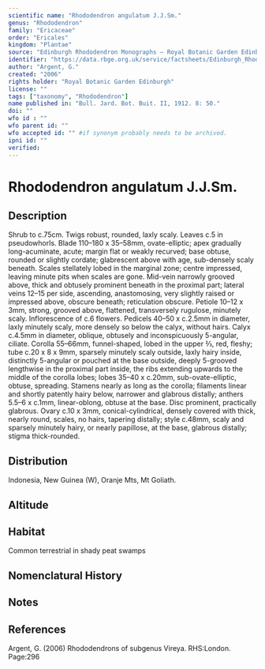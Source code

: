 ```yaml
---
scientific name: "Rhododendron angulatum J.J.Sm."
genus: "Rhododendron"
family: "Ericaceae"
order: "Ericales"
kingdom: "Plantae"
source: "Edinburgh Rhododendron Monographs – Royal Botanic Garden Edinburgh"
identifier: "https://data.rbge.org.uk/service/factsheets/Edinburgh_Rhododendron_Monographs.xhtml"
author: "Argent, G."
created: "2006"
rights holder: "Royal Botanic Garden Edinburgh"
license: ""
tags: ["taxonomy", "Rhododendron"]
name published in: "Bull. Jard. Bot. Buit. II, 1912. 8: 50."
doi: ""
wfo id : ""
wfo parent id: ""
wfo accepted id: "" #if synonym probably needs to be archived.                      
ipni id: ""
verified:
---
```


                       

# Rhododendron angulatum J.J.Sm.

## Description
Shrub to c.75cm. Twigs robust, rounded, laxly scaly. Leaves c.5 in pseudowhorls. Blade 110–180 x 35–58mm, ovate-elliptic; apex gradually long-acuminate, acute; margin flat or weakly recurved; base obtuse, rounded or slightly cordate; glabrescent above with age, sub-densely scaly beneath. Scales stellately lobed in the marginal zone; centre impressed, leaving minute pits when scales are gone. Mid-vein narrowly grooved above, thick and obtusely prominent beneath in the proximal part; lateral veins 12–15 per side, ascending, anastomosing, very slightly raised or impressed above, obscure beneath; reticu­lation obscure. Petiole 10–12 x 3mm, strong, grooved above, flattened, transversely rugulose, minutely scaly. Inflorescence of c.6 flowers. Pedicels 40–50 x c.2.5mm in diameter, laxly minutely scaly, more densely so below the calyx, without hairs. Calyx c.4.5mm in diameter, oblique, obtusely and inconspicuously 5-angular, ciliate. Corolla 55–66mm, funnel-shaped, lobed in the upper 2⁄3, red, fleshy; tube c.20 x 8 x 9mm, sparsely minutely scaly outside, laxly hairy inside, distinctly 5-angular or pouched at the base outside, deeply 5-grooved lengthwise in the proximal part inside, the ribs extending upwards to the middle of the corolla lobes; lobes 35–40 x c.20mm, sub-ovate-elliptic, obtuse, spreading. Stamens nearly as long as the corolla; filaments linear and shortly patently hairy below, narrower and glabrous distally; anthers 5.5–6 x c.1mm, linear-oblong, obtuse at the base. Disc promi­nent, practically glabrous. Ovary c.10 x 3mm, conical-cylindrical, densely covered with thick, nearly round, scales, no hairs, tapering distally; style c.48mm, scaly and sparsely minutely hairy, or nearly papillose, at the base, glabrous distally; stigma thick-rounded.

## Distribution
Indonesia, New Guinea (W), Oranje Mts, Mt Goliath.

## Altitude


## Habitat
Common terrestrial in shady peat swamps

## Nomenclatural History

                       
## Notes


## References

Argent, G. (2006) Rhododendrons of subgenus Vireya. RHS:London. Page:296
